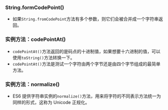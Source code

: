 ### String.formCodePoint()

- 如果`String.fromCodePoint`方法有多个参数，则它们会被合并成一个字符串返回。

### 实例方法：codePointAt()

- `codePointAt()`方法返回的是码点的十进制值，如果想要十六进制的值，可以使用`toString()`方法转换一下。
- `codePointAt()`方法是测试一个字符由两个字节还是由四个字节组成的最简单方法。

### 实例方法：normalize()

- ES6 提供字符串实例的`normalize()`方法，用来将字符的不同表示方法统一为同样的形式，这称为 Unicode 正规化。